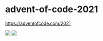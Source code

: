 # advent-of-code-2021
https://adventofcode.com/2021

![](https://img.shields.io/badge/day%20📅-5-blue)
![](https://img.shields.io/badge/stars%20⭐-10-yellow)

